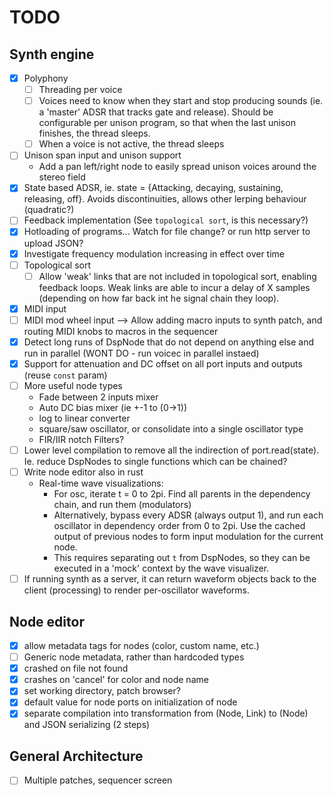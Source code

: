 # TODO

## Synth engine
- [x] Polyphony
    - [ ] Threading per voice
    - [ ] Voices need to know when they start and stop producing sounds (ie. a
      'master' ADSR that tracks gate and release). Should be configurable per
      unison program, so that when the last unison finishes, the thread sleeps.
    - [ ] When a voice is not active, the thread sleeps
- [ ] Unison span input and unison support
    - Add a pan left/right node to easily spread unison voices around the
      stereo field
- [x] State based ADSR, ie. state = {Attacking, decaying, sustaining,
  releasing, off}. Avoids discontinuities, allows other lerping behaviour
  (quadratic?)
- [ ] Feedback implementation (See `topological sort`, is this necessary?)
- [x] Hotloading of programs... Watch for file change? or run http server to
  upload JSON?
- [x] Investigate frequency modulation increasing in effect over time
- [ ] Topological sort
  - [ ] Allow 'weak' links that are not included in topological sort, enabling
    feedback loops. Weak links are able to incur a delay of X samples
    (depending on how far back int he signal chain they loop).
- [x] MIDI input
- [ ] MIDI mod wheel input --> Allow adding macro inputs to synth patch, and
  routing MIDI knobs to macros in the sequencer
- [x] Detect long runs of DspNode that do not depend on anything else and run
  in parallel (WONT DO - run voicec in parallel instaed)
- [x] Support for attenuation and DC offset on all port inputs and outputs
  (reuse `const` param)
- [ ] More useful node types
    - Fade between 2 inputs mixer
    - Auto DC bias mixer (ie +-1 to (0->1))
    - log to linear converter
    - square/saw oscillator, or consolidate into a single oscillator type
    - FIR/IIR notch Filters?
- [ ] Lower level compilation to remove all the indirection of
  port.read(state). Ie. reduce DspNodes to single functions which can be
  chained?
- [ ] Write node editor also in rust
    - Real-time wave visualizations:
        - For osc, iterate t = 0 to 2pi. Find all parents in the dependency
          chain, and run them (modulators)
        - Alternatively, bypass every ADSR (always output 1), and run each
          oscillator in dependency order from 0 to 2pi. Use the cached output
          of previous nodes to form input modulation for the current node.
        - This requires separating out `t` from DspNodes, so they can be
          executed in a 'mock' context by the wave visualizer.
- [ ] If running synth as a server, it can return waveform objects back to the
  client (processing) to render per-oscillator waveforms.

## Node editor
- [x] allow metadata tags for nodes (color, custom name, etc.)
- [ ] Generic node metadata, rather than hardcoded types
- [x] crashed on file not found
- [x] crashes on 'cancel' for color and node name
- [x] set working directory, patch browser?
- [x] default value for node ports on initialization of node
- [x] separate compilation into transformation from (Node, Link) to (Node) and
  JSON serializing (2 steps)

## General Architecture
- [ ] Multiple patches, sequencer screen
